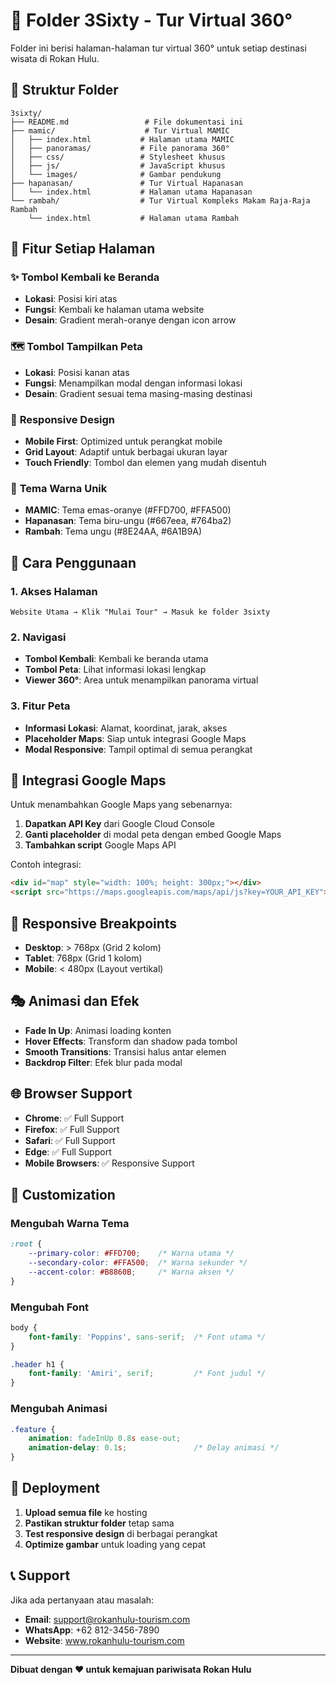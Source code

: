 # 🎯 Folder 3Sixty - Tur Virtual 360°

Folder ini berisi halaman-halaman tur virtual 360° untuk setiap destinasi wisata di Rokan Hulu.

## 📁 Struktur Folder

```
3sixty/
├── README.md                 # File dokumentasi ini
├── mamic/                    # Tur Virtual MAMIC
│   ├── index.html           # Halaman utama MAMIC
│   ├── panoramas/           # File panorama 360°
│   ├── css/                 # Stylesheet khusus
│   ├── js/                  # JavaScript khusus
│   └── images/              # Gambar pendukung
├── hapanasan/               # Tur Virtual Hapanasan
│   └── index.html           # Halaman utama Hapanasan
└── rambah/                  # Tur Virtual Kompleks Makam Raja-Raja Rambah
    └── index.html           # Halaman utama Rambah
```

## 🌟 Fitur Setiap Halaman

### ✨ **Tombol Kembali ke Beranda**
- **Lokasi**: Posisi kiri atas
- **Fungsi**: Kembali ke halaman utama website
- **Desain**: Gradient merah-oranye dengan icon arrow

### 🗺️ **Tombol Tampilkan Peta**
- **Lokasi**: Posisi kanan atas
- **Fungsi**: Menampilkan modal dengan informasi lokasi
- **Desain**: Gradient sesuai tema masing-masing destinasi

### 📱 **Responsive Design**
- **Mobile First**: Optimized untuk perangkat mobile
- **Grid Layout**: Adaptif untuk berbagai ukuran layar
- **Touch Friendly**: Tombol dan elemen yang mudah disentuh

### 🎨 **Tema Warna Unik**
- **MAMIC**: Tema emas-oranye (#FFD700, #FFA500)
- **Hapanasan**: Tema biru-ungu (#667eea, #764ba2)
- **Rambah**: Tema ungu (#8E24AA, #6A1B9A)

## 🚀 Cara Penggunaan

### 1. **Akses Halaman**
```
Website Utama → Klik "Mulai Tour" → Masuk ke folder 3sixty
```

### 2. **Navigasi**
- **Tombol Kembali**: Kembali ke beranda utama
- **Tombol Peta**: Lihat informasi lokasi lengkap
- **Viewer 360°**: Area untuk menampilkan panorama virtual

### 3. **Fitur Peta**
- **Informasi Lokasi**: Alamat, koordinat, jarak, akses
- **Placeholder Maps**: Siap untuk integrasi Google Maps
- **Modal Responsive**: Tampil optimal di semua perangkat

## 🔧 Integrasi Google Maps

Untuk menambahkan Google Maps yang sebenarnya:

1. **Dapatkan API Key** dari Google Cloud Console
2. **Ganti placeholder** di modal peta dengan embed Google Maps
3. **Tambahkan script** Google Maps API

Contoh integrasi:
```html
<div id="map" style="width: 100%; height: 300px;"></div>
<script src="https://maps.googleapis.com/maps/api/js?key=YOUR_API_KEY"></script>
```

## 📱 Responsive Breakpoints

- **Desktop**: > 768px (Grid 2 kolom)
- **Tablet**: 768px (Grid 1 kolom)
- **Mobile**: < 480px (Layout vertikal)

## 🎭 Animasi dan Efek

- **Fade In Up**: Animasi loading konten
- **Hover Effects**: Transform dan shadow pada tombol
- **Smooth Transitions**: Transisi halus antar elemen
- **Backdrop Filter**: Efek blur pada modal

## 🌐 Browser Support

- **Chrome**: ✅ Full Support
- **Firefox**: ✅ Full Support
- **Safari**: ✅ Full Support
- **Edge**: ✅ Full Support
- **Mobile Browsers**: ✅ Responsive Support

## 📝 Customization

### **Mengubah Warna Tema**
```css
:root {
    --primary-color: #FFD700;    /* Warna utama */
    --secondary-color: #FFA500;  /* Warna sekunder */
    --accent-color: #B8860B;     /* Warna aksen */
}
```

### **Mengubah Font**
```css
body {
    font-family: 'Poppins', sans-serif;  /* Font utama */
}

.header h1 {
    font-family: 'Amiri', serif;         /* Font judul */
}
```

### **Mengubah Animasi**
```css
.feature {
    animation: fadeInUp 0.8s ease-out;
    animation-delay: 0.1s;               /* Delay animasi */
}
```

## 🚀 Deployment

1. **Upload semua file** ke hosting
2. **Pastikan struktur folder** tetap sama
3. **Test responsive design** di berbagai perangkat
4. **Optimize gambar** untuk loading yang cepat

## 📞 Support

Jika ada pertanyaan atau masalah:
- **Email**: support@rokanhulu-tourism.com
- **WhatsApp**: +62 812-3456-7890
- **Website**: www.rokanhulu-tourism.com

---

**Dibuat dengan ❤️ untuk kemajuan pariwisata Rokan Hulu**
